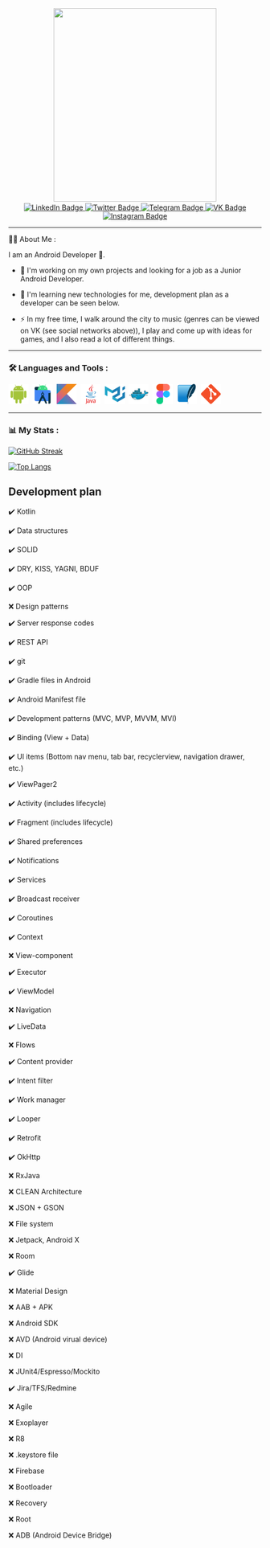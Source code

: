 <div id="header" align="center">
  <div align="center">
    <img src="https://media.giphy.com/media/yxicUANit7fTdEdZgr/giphy.gif" width="324" height="385"/>
  </div>
  <div id="badges">  
    <a href="https://www.linkedin.com/in/e1ko0o/">
      <img src="https://img.shields.io/badge/LinkedIn-darkblue?style=for-the-badge&logo=linkedin&logoColor=white" alt="LinkedIn Badge"/>
    </a>
    <a href="https://twitter.com/E1ko0o">
      <img src="https://img.shields.io/badge/Twitter-blue?style=for-the-badge&logo=twitter&logoColor=white" alt="Twitter Badge"/>
    </a>
    <a href="https://t.me/E1ko0o">
      <img src="https://img.shields.io/badge/telegram-blue?style=for-the-badge&logo=telegram&logoColor=white" alt="Telegram Badge"/>
    </a>
    <a href="https://vk.com/e1ko0o">
      <img src="https://img.shields.io/badge/vk-blue?style=for-the-badge&logo=vk&logoColor=white" alt="VK Badge"/>
    </a>    
    <a href="https://www.instagram.com/e1ko0o/">
      <img src="https://img.shields.io/badge/Instagram-red?style=for-the-badge&logo=instagram&logoColor=white" alt="Instagram Badge"/>
    </a>
  </div>
</div>

---

:technologist: About Me :

I am an Android Developer :iphone:.
- :telescope: I'm working on my own projects and looking for a job as a Junior Android Developer.

- :monocle_face: I'm learning new technologies for me, development plan as a developer can be seen below.

- :zap: In my free time, I walk around the city to music (genres can be viewed on VK (see social networks above)), I play and come up with ideas for games, and I also read a lot of different things.


---

### :hammer_and_wrench: Languages and Tools :
<div>
  <img src="https://github.com/devicons/devicon/blob/master/icons/android/android-original.svg" title="Android" alt="Android" width="40" height="40"/>&nbsp;
  <img src="https://github.com/devicons/devicon/blob/master/icons/androidstudio/androidstudio-original.svg" title="Android Studio" alt="Android Studio" width="40" height="40"/>&nbsp;
  <img src="https://github.com/devicons/devicon/blob/master/icons/kotlin/kotlin-original.svg" title="Kotlin" alt="Kotlin" width="40" height="40"/>&nbsp;
  <img src="https://github.com/devicons/devicon/blob/master/icons/java/java-original-wordmark.svg" title="Java" alt="Java" width="40" height="40"/>&nbsp;
  <img src="https://github.com/devicons/devicon/blob/master/icons/materialui/materialui-original.svg" title="Material UI" alt="Material UI" width="40" height="40"/>&nbsp;
  <img src="https://github.com/devicons/devicon/blob/master/icons/docker/docker-original.svg" title="Docker" alt="Docker " width="40" height="40"/>&nbsp;
  <img src="https://github.com/devicons/devicon/blob/master/icons/figma/figma-original.svg"  title="Figma" alt="Figma" width="40" height="40"/>&nbsp;
  <img src="https://github.com/devicons/devicon/blob/master/icons/sqlite/sqlite-original.svg" title="SQLite"  alt="SQLite" width="40" height="40"/>&nbsp;
  <img src="https://github.com/devicons/devicon/blob/master/icons/git/git-original.svg" title="Git" **alt="Git" width="40" height="40"/>
</div>

---

### :bar_chart: My Stats :
[![GitHub Streak](http://github-readme-streak-stats.herokuapp.com?user=e1ko0o&theme=dark&background=000000)](https://git.io/streak-stats)

[![Top Langs](https://github-readme-stats.vercel.app/api/top-langs/?username=e1ko0o&layout=compact&theme=vision-friendly-dark)](https://github.com/anuraghazra/github-readme-stats)


## Development plan
:heavy_check_mark: Kotlin

:heavy_check_mark: Data structures

:heavy_check_mark: SOLID

:heavy_check_mark: DRY, KISS, YAGNI, BDUF

:heavy_check_mark: OOP

:x: Design patterns

:heavy_check_mark: Server response codes

:heavy_check_mark: REST API

:heavy_check_mark: git

:heavy_check_mark: Gradle files in Android

:heavy_check_mark: Android Manifest file

:heavy_check_mark: Development patterns (MVC, MVP, MVVM, MVI)

:heavy_check_mark: Binding (View + Data)

:heavy_check_mark: UI items (Bottom nav menu, tab bar, recyclerview, navigation drawer, etc.)

:heavy_check_mark: ViewPager2

:heavy_check_mark: Activity (includes lifecycle)

:heavy_check_mark: Fragment (includes lifecycle)

:heavy_check_mark: Shared preferences

:heavy_check_mark: Notifications

:heavy_check_mark: Services

:heavy_check_mark: Broadcast receiver

:heavy_check_mark: Coroutines

:heavy_check_mark: Context

:x: View-component

:heavy_check_mark: Executor

:heavy_check_mark: ViewModel

:x: Navigation

:heavy_check_mark: LiveData

:x: Flows

:heavy_check_mark: Content provider

:heavy_check_mark: Intent filter

:heavy_check_mark: Work manager

:heavy_check_mark: Looper

:heavy_check_mark: Retrofit

:heavy_check_mark: OkHttp

:x: RxJava

:x: CLEAN Architecture 

:x: JSON + GSON

:x: File system

:x: Jetpack, Android X

:x: Room

:heavy_check_mark: Glide

:x: Material Design

:x: AAB + APK

:x: Android SDK

:x: AVD (Android virual device)

:x: DI

:x: JUnit4/Espresso/Mockito

:heavy_check_mark: Jira/TFS/Redmine

:x: Agile

:x: Exoplayer

:x: R8

:x: .keystore file

:x: Firebase

:x: Bootloader

:x: Recovery

:x: Root

:x: ADB (Android Device Bridge)
